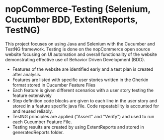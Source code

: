 # nopCommerce-Testing (Selenium, Cucumber BDD, ExtentReports, TestNG)
This project focuses on using Java and Selenium with the Cucumber and TestNG framework. Testing is done on the nopCommerce open source website focusing on UI automation and overall functionality of the website demonstrating effective use of Behavior Driven Development (BDD). 

* Features of the website are identified early and a test plan is created after analysis.
* Features are listed with specific user stories written in the Gherkin format stored in Cucumber Feature Files
* Each feature is given different scenarios with a user story testing the feature extensively
* Step definition code blocks are given to each line in the user story and stored in a feature specific java file. Code repeatability is accounted for and reused reliably.
* TestNG principles are applied ("Assert" and "Verify") and used to run each Cucumber Feature File.
* Testing results are created by using ExtentReports and stored in generatedReports folder.
